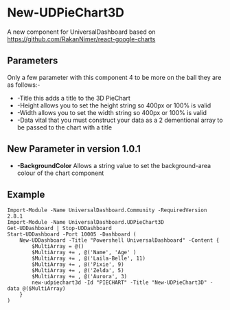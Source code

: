 # New-UDPieChart3D
A new component for UniversalDashboard based on https://github.com/RakanNimer/react-google-charts

## Parameters
Only a few parameter with this component 4 to be more on the ball they are as follows:-
* -Title    this adds a title to the 3D PieChart
* -Height   allows you to set the height string so 400px or 100% is valid
* -Width    allows you to set the width string so 400px or 100% is valid
* -Data     vital that you must construct your data as a 2 dementional array to be passed to the chart with a title

## New Parameter in version 1.0.1
* **-BackgroundColor** Allows a string value to set the background-area colour of the chart component

## Example

```
Import-Module -Name UniversalDashboard.Community -RequiredVersion 2.8.1
Import-Module -Name UniversalDashboard.UDPieChart3D
Get-UDDashboard | Stop-UDDashboard
Start-UDDashboard -Port 10005 -Dashboard (
    New-UDDashboard -Title "Powershell UniversalDashboard" -Content {
        $MultiArray = @()
        $MultiArray += , @('Name', 'Age' )
        $MultiArray += , @('Laila-Belle', 11)
        $MultiArray += , @('Pixie', 9)
        $MultiArray += , @('Zelda', 5)
        $MultiArray += , @('Aurora', 3)
        new-udpiechart3d -Id "PIECHART" -Title "New-UDPieChart3D" -data @($MultiArray)
    }
)
```
